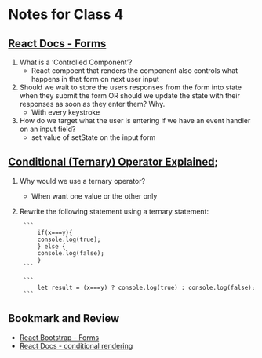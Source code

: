 # Notes for Class 4

## [React Docs - Forms](https://reactjs.org/docs/forms.html)

1. What is a ‘Controlled Component’?
    * React compoent that renders the component also controls what happens in that form on next user input
2. Should we wait to store the users responses from the form into state when they submit the form OR should we update the state with their responses as soon as they enter them? Why.
    * With every keystroke
3. How do we target what the user is entering if we have an event handler on an input field?
    * set value of setState on the input form

## [Conditional (Ternary) Operator Explained](https://codeburst.io/javascript-the-conditional-ternary-operator-explained-cac7218beeff);

1. Why would we use a ternary operator?
    * When want one value or the other only
2. Rewrite the following statement using a ternary statement:

        ```
            if(x===y){
            console.log(true);
            } else {
            console.log(false);
            } 
        ```

        ```
            let result = (x===y) ? console.log(true) : console.log(false);
        ```

## Bookmark and Review

* [React Bootstrap - Forms](https://react-bootstrap.github.io/forms/overview/)
* [React Docs - conditional rendering](https://reactjs.org/docs/conditional-rendering.html)
